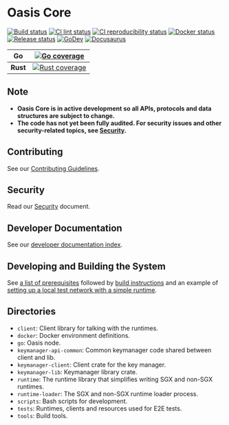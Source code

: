 # Oasis Core

[![Build status][buildkite-badge]][buildkite-link]
[![CI lint status][github-ci-lint-badge]][github-ci-lint-link]
[![CI reproducibility status][github-ci-repr-badge]][github-ci-repr-link]
[![Docker status][github-docker-badge]][github-docker-link]
[![Release status][github-release-badge]][github-release-link]
[![GoDev][godev-badge]][godev-link]
[![Docusaurus][docusaurus-badge]][docs-link]

<!-- NOTE: Markdown doesn't support tables without headers, so we need to
work around that and make the second (non-header) row also bold. -->
| Go            | [![Go coverage][codecov-badge]][codecov-link]       |
|:-------------:|:---------------------------------------------------:|
| **Rust**      | [![Rust coverage][coveralls-badge]][coveralls-link] |

<!-- markdownlint-disable line-length -->
[buildkite-badge]: https://badge.buildkite.com/16896a68bd8fba45d7b41fd608f26f87c726da10f7f24694a0.svg?branch=master
[buildkite-link]: https://buildkite.com/oasisprotocol/oasis-core-ci
[github-ci-lint-badge]: https://github.com/oasisprotocol/oasis-core/workflows/ci-lint/badge.svg
[github-ci-lint-link]: https://github.com/oasisprotocol/oasis-core/actions?query=workflow:ci-lint+branch:master
[github-ci-repr-badge]: https://github.com/oasisprotocol/oasis-core/workflows/ci-reproducibility/badge.svg
[github-ci-repr-link]: https://github.com/oasisprotocol/oasis-core/actions?query=workflow:ci-reproducibility
[github-docker-badge]: https://github.com/oasisprotocol/oasis-core/workflows/docker/badge.svg
[github-docker-link]: https://github.com/oasisprotocol/oasis-core/actions?query=workflow:docker
[github-release-badge]: https://github.com/oasisprotocol/oasis-core/workflows/release/badge.svg
[github-release-link]: https://github.com/oasisprotocol/oasis-core/actions?query=workflow:release
[codecov-badge]: https://codecov.io/gh/oasisprotocol/oasis-core/branch/master/graph/badge.svg
[codecov-link]: https://codecov.io/gh/oasisprotocol/oasis-core
[coveralls-badge]: https://coveralls.io/repos/github/oasisprotocol/oasis-core/badge.svg
[coveralls-link]: https://coveralls.io/github/oasisprotocol/oasis-core
[godev-badge]: https://img.shields.io/badge/go.dev-reference-007d9c?logo=go&logoColor=white
[godev-link]: https://pkg.go.dev/github.com/oasisprotocol/oasis-core/go?tab=subdirectories
[docusaurus-badge]: https://img.shields.io/badge/docusaurus-docs-007d9c?logo=read-the-docs&logoColor=white
[docs-link]: https://docs.oasis.dev/oasis-core
<!-- markdownlint-enable line-length -->

## Note

* **Oasis Core is in active development so all APIs, protocols and data
  structures are subject to change.**
* **The code has not yet been fully audited. For security issues and other
  security-related topics, see [Security](#security).**

## Contributing

See our [Contributing Guidelines](CONTRIBUTING.md).

## Security

Read our [Security](docs/SECURITY.md) document.

## Developer Documentation

See our [developer documentation index].

[developer documentation index]: docs/README.md

## Developing and Building the System

See [a list of prerequisites] followed by [build instructions] and an example
of [setting up a local test network with a simple runtime].

<!-- markdownlint-disable line-length -->
[a list of prerequisites]: docs/development-setup/prerequisites.md
[build instructions]: docs/development-setup/building.md
[setting up a local test network with a simple runtime]: docs/development-setup/oasis-net-runner.md
<!-- markdownlint-enable line-length -->

## Directories

* `client`: Client library for talking with the runtimes.
* `docker`: Docker environment definitions.
* `go`: Oasis node.
* `keymanager-api-common`: Common keymanager code shared between client and lib.
* `keymanager-client`: Client crate for the key manager.
* `keymanager-lib`: Keymanager library crate.
* `runtime`: The runtime library that simplifies writing SGX and non-SGX
  runtimes.
* `runtime-loader`: The SGX and non-SGX runtime loader process.
* `scripts`: Bash scripts for development.
* `tests`: Runtimes, clients and resources used for E2E tests.
* `tools`: Build tools.
